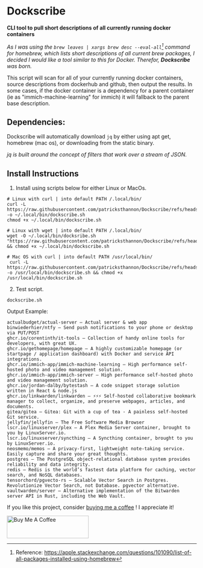 # Dockscribe
**CLI tool to pull short descriptions of all currently running docker containers**

_As I was using the `brew leaves | xargs brew desc --eval-all`[^1] command for homebrew, which lists short descriptions of all current brew packages, I decided I would like a tool similar to this for Docker. Therefor, **Dockscribe** was born._<br/>

This script will scan for all of your currently running docker containers, source descriptions from dockerhub and github, then output the results. In some cases, if the docker container is a dependency for a parent container (ie as "immich-machine-learning" for immich) it will fallback to the parent base description.

## Dependencies:

Dockscribe will automatically download `jq` by either using apt get, homebrew (mac os), or downloading from the static binary. 

_jq is built around the concept of filters that work over a stream of JSON._

## Install Instructions 
1. Install using scripts below for either Linux or MacOs.
```
# Linux with curl | into default PATH /.local/bin/
curl -L https://raw.githubusercontent.com/patricksthannon/Dockscribe/refs/heads/main/dockscribe.sh -o ~/.local/bin/dockscribe.sh
chmod +x ~/.local/bin/dockscribe.sh

# Linux with wget | into default PATH /.local/bin/
wget -O ~/.local/bin/docksribe.sh "https://raw.githubusercontent.com/patricksthannon/Dockscribe/refs/heads/main/dockscribe.sh" && chmod +x ~/.local/bin/dockscribe.sh

# Mac OS with curl | into default PATH /usr/local/bin/
 curl -L https://raw.githubusercontent.com/patricksthannon/Dockscribe/refs/heads/main/dockscribe.sh -o /usr/local/bin/dockscribe.sh && chmod +x /usr/local/bin/dockscribe.sh

```

2. Test script.

```
dockscribe.sh
```

Output Example:
```
actualbudget/actual-server — Actual server & web app 
binwiederhier/ntfy — Send push notifications to your phone or desktop via PUT/POST
ghcr.io/corentinth/it-tools — Collection of handy online tools for developers, with great UX. 
ghcr.io/gethomepage/homepage — A highly customizable homepage (or startpage / application dashboard) with Docker and service API integrations.
ghcr.io/immich-app/immich-machine-learning — High performance self-hosted photo and video management solution.
ghcr.io/immich-app/immich-server — High performance self-hosted photo and video management solution.
ghcr.io/jordan-dalby/bytestash — A code snippet storage solution written in React & node.js
ghcr.io/linkwarden/linkwarden — ⚡️⚡️⚡️ Self-hosted collaborative bookmark manager to collect, organize, and preserve webpages, articles, and documents.
gitea/gitea — Gitea: Git with a cup of tea - A painless self-hosted Git service.
jellyfin/jellyfin — The Free Software Media Browser 
lscr.io/linuxserver/plex — A Plex Media Server container, brought to you by LinuxServer.io. 
lscr.io/linuxserver/syncthing — A Syncthing container, brought to you by LinuxServer.io. 
neosmemo/memos — A privacy-first, lightweight note-taking service. Easily capture and share your great thoughts.
postgres — The PostgreSQL object-relational database system provides reliability and data integrity.
redis — Redis is the world’s fastest data platform for caching, vector search, and NoSQL databases.
tensorchord/pgvecto-rs — Scalable Vector Search in Postgres. Revolutionize Vector Search, not Database. pgvector alternative.
vaultwarden/server — Alternative implementation of the Bitwarden server API in Rust, including the Web Vault.

```

If you like this project, consider [buying me a coffee](https://www.buymeacoffee.com/patricksthannon) ! I appreciate it!

<a href="https://www.buymeacoffee.com/patricksthannon" target="_blank"><img src="https://cdn.buymeacoffee.com/buttons/v2/default-yellow.png" alt="Buy Me A Coffee" style="height: 60px !important;width: 217px !important;" ></a>

[^1]: Reference: https://apple.stackexchange.com/questions/101090/list-of-all-packages-installed-using-homebrew
